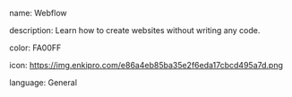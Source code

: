 name: Webflow

description: Learn how to create websites without writing any code.

color: FA00FF

icon: https://img.enkipro.com/e86a4eb85ba35e2f6eda17cbcd495a7d.png

language: General
